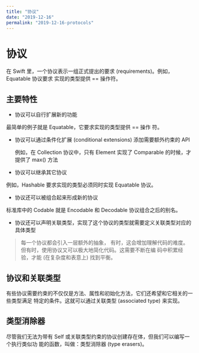 ```yaml
---
title: "协议"
date: "2019-12-16"
permalink: "2019-12-16-protocols"
---
```


# 协议

在 Swift 里，一个协议表示一组正式提出的要求 (requirements)。例如，Equatable 协议要求 实现的类型提供 == 操作符。

## 主要特性

- 协议可以自行扩展新的功能

最简单的例子就是 Equatable，它要求实现的类型提供 == 操作 符。

- 协议可以通过条件化扩展 (conditional extensions) 添加需要额外约束的 API

  例如，在 Collection 协议中，只有 Element 实现了 Comparable 的时候，才提供了 max() 方法

- 协议可以继承其它协议

例如，Hashable 要求实现的类型必须同时实现 Equatable 协议。

- 协议还可以被组合起来形成新的协议

标准库中的 Codable 就是 Encodable 和 Decodable 协议组合之后的别名。

- 协议还可以声明关联类型，实现了这个协议的类型就需要定义关联类型对应的具体类型

> 每一个协议都会引入一层额外的抽象， 有时，这会增加理解代码的难度。但有时，使用协议又可以极大地简化代码。这需要不断在编 码中积累经验，才能 (在复杂度和表意上) 找到平衡。

## 协议和关联类型

有些协议需要约束的不仅仅是方法、属性和初始化方法，它们还希望和它相关的一些类型满足 特定的条件。这就可以通过关联类型 (associated type) 来实现。

## 类型消除器

尽管我们无法为带有 Self 或关联类型约束的协议创建存在体，但我们可以编写一个执行类似功 能的函数，叫做：类型消除器 (type erasers)。
